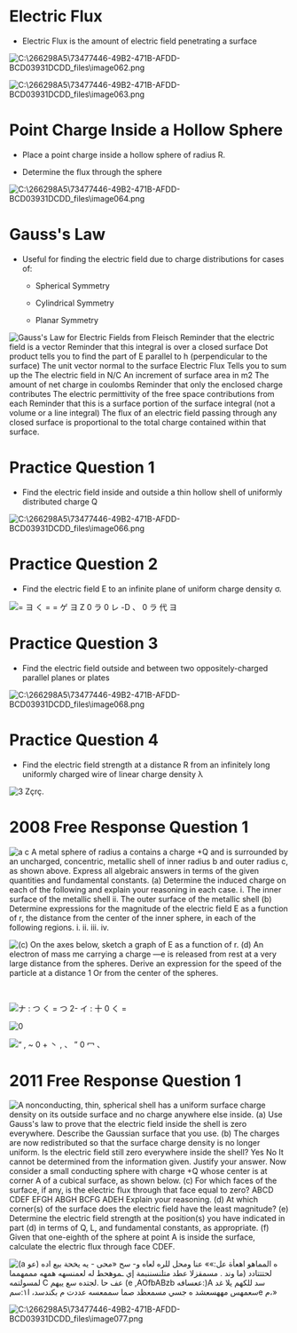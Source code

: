 # Electric Flux

  -  Electric Flux is the amount of electric field penetrating a
     surface

 ![C:\\266298A5\\73477446-49B2-471B-AFDD-BCD03931DCDD\_files\\image062.png](./media/image62.png)
 
 ![C:\\266298A5\\73477446-49B2-471B-AFDD-BCD03931DCDD\_files\\image063.png](./media/image63.png)

# Point Charge Inside a Hollow Sphere

  -  Place a point charge inside a hollow sphere of radius R.

  -  Determine the flux through the
 sphere

 ![C:\\266298A5\\73477446-49B2-471B-AFDD-BCD03931DCDD\_files\\image064.png](./media/image64.png)

# Gauss's Law

  -  Useful for finding the electric field due to charge distributions
     for cases of:
    
      -  Spherical Symmetry
    
      -  Cylindrical Symmetry
    
      -  Planar Symmetry

 ![Gauss's Law for Electric Fields from Fleisch Reminder that the
 electric field is a vector Reminder that this integral is over a
 closed surface Dot product tells you to find the part of E parallel to
 h (perpendicular to the surface) The unit vector normal to the surface
 Electric Flux Tells you to sum up the The electric field in N/C An
 increment of surface area in m2 The amount of net charge in coulombs
 Reminder that only the enclosed charge contributes The electric
 permittivity of the free space contributions from each Reminder that
 this is a surface portion of the surface integral (not a volume or a
 line integral) The flux of an electric field passing through any
 closed surface is proportional to the total charge contained within
 that surface. ](./media/image65.png)

# Practice Question 1

  -  Find the electric field inside and outside a thin hollow shell of
     uniformly distributed charge
 Q

 ![C:\\266298A5\\73477446-49B2-471B-AFDD-BCD03931DCDD\_files\\image066.png](./media/image66.png)

# Practice Question 2

  -  Find the electric field E to an infinite plane of uniform charge
     density σ.

 ![= ヨ く = = ゲ ヨ Z 0 ラ 0 レ -D 、 0 ラ 代 ヨ ](./media/image67.png)

# Practice Question 3

  -  Find the electric field outside and between two oppositely-charged
     parallel planes or
 plates

 ![C:\\266298A5\\73477446-49B2-471B-AFDD-BCD03931DCDD\_files\\image068.png](./media/image68.png)

# Practice Question 4

  -  Find the electric field strength at a distance R from an
     infinitely long uniformly charged wire of linear charge density λ

 ![3 Zçrç. ](./media/image69.png)

# 2008 Free Response Question 1

 ![a c A metal sphere of radius a contains a charge +Q and is
 surrounded by an uncharged, concentric, metallic shell of inner radius
 b and outer radius c, as shown above. Express all algebraic answers in
 terms of the given quantities and fundamental constants. (a) Determine
 the induced charge on each of the following and explain your reasoning
 in each case. i. The inner surface of the metallic shell ii. The outer
 surface of the metallic shell (b) Determine expressions for the
 magnitude of the electric field E as a function of r, the distance
 from the center of the inner sphere, in each of the following regions.
 i. ii. iii. iv. ](./media/image70.png)
 
 ![(c) On the axes below, sketch a graph of E as a function of r. (d)
 An electron of mass me carrying a charge —e is released from rest at a
 very large distance from the spheres. Derive an expression for the
 speed of the particle at a distance 1 Or from the center of the
 spheres. ](./media/image71.png)
 
  
 
 ![ナ : つ く = つ 2- イ : 十 0 く = ](./media/image72.png)
 
 ![0 ](./media/image73.png)
 
 ![“ , ~ 0 + 丶 , 、 ” 0 冖 、 ](./media/image74.png)

# 2011 Free Response Question 1

 ![A nonconducting, thin, spherical shell has a uniform surface charge
 density on its outside surface and no charge anywhere else inside. (a)
 Use Gauss's law to prove that the electric field inside the shell is
 zero everywhere. Describe the Gaussian surface that you use. (b) The
 charges are now redistributed so that the surface charge density is no
 longer uniform. Is the electric field still zero everywhere inside the
 shell? Yes No It cannot be determined from the information given.
 Justify your answer. Now consider a small conducting sphere with
 charge +Q whose center is at corner A of a cubical surface, as shown
 below. (c) For which faces of the surface, if any, is the electric
 flux through that face equal to zero? ABCD CDEF EFGH ABGH BCFG ADEH
 Explain your reasoning. (d) At which corner(s) of the surface does the
 electric field have the least magnitude? (e) Determine the electric
 field strength at the position(s) you have indicated in part (d) in
 terms of Q, L, and fundamental constants, as appropriate. (f) Given
 that one-eighth of the sphere at point A is inside the surface,
 calculate the electric flux through face CDEF. ](./media/image75.png)
 
 ![(a عو) ه المماهو اهعأة عل:»» عنا ومحل للره لعاه و- سح «محى - يه يخحة
 بيع اده لحتتتادد (ما وند . مسمقزلا عطد متلنسننبمة إي ـموهحط له لعمنسهه
 همهه مممهمما لمسولتمه C عف حا .لجتده سع ييهم (e ,AOfbABzb ععسافه:)A سد
 للكهم يلا غد سعمهس مههسعشد ه جسي مسمعظد صما سممعسه عددت م بكندسد،
 ا١:سمe م،»
 ](./media/image76.png)
 
 ![C:\\266298A5\\73477446-49B2-471B-AFDD-BCD03931DCDD\_files\\image077.png](./media/image77.png)
